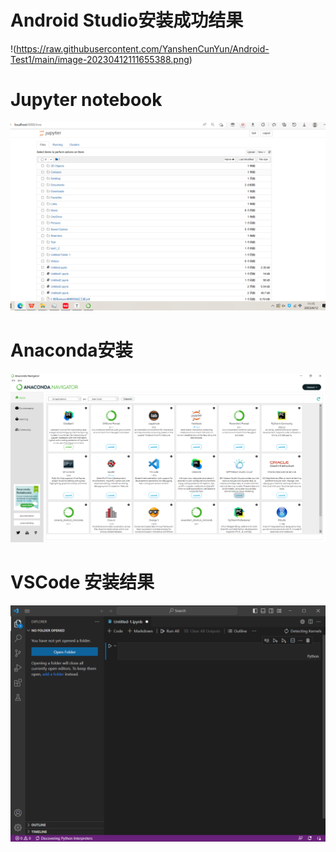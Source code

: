 # Android Studio安装成功结果

!(https://raw.githubusercontent.com/YanshenCunYun/Android-Test1/main/image-20230412111655388.png)







# Jupyter notebook

![image-20230412111523777](https://raw.githubusercontent.com/YanshenCunYun/Android-Test1/main/image-20230412111523777.png)



# Anaconda安装

![image-20230412111358845](https://raw.githubusercontent.com/YanshenCunYun/Android-Test1/main/image-20230412111358845.png)



# VSCode 安装结果

![image-20230412111419970](https://raw.githubusercontent.com/YanshenCunYun/Android-Test1/main/image-20230412111419970.png)
